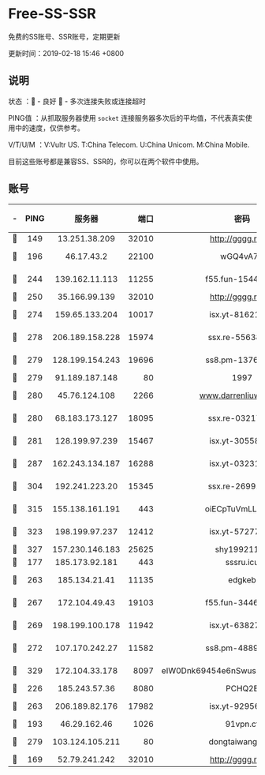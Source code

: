# Free-SS-SSR

免费的SS账号、SSR账号，定期更新

更新时间：2019-02-18 15:46 +0800

## 说明

状态     ：🙂 - 良好 🙁 - 多次连接失败或连接超时

PING值   ：从抓取服务器使用 `socket` 连接服务器多次后的平均值，不代表真实使用中的速度，仅供参考。

V/T/U/M  ：V:Vultr US. T:China Telecom. U:China Unicom. M:China Mobile.

目前这些账号都是兼容SS、SSR的，你可以在两个软件中使用。

## 账号

|-|PING|服务器|端口|密码|加密方式|区域|V/T/U/M|
|:----:|:----:|:-----:|-----:|:----:|:----:|:----:|:----:|
|🙂|149|13.251.38.209|32010|http://gggg.rocks|chacha20|SG|8↑/7↑/8↑/7↑|
|🙂|196|46.17.43.2|22100|wGQ4vA7D|aes-256-gcm|RU|3↓/10↑/10↑/10↑|
|🙂|244|139.162.11.113|11255|f55.fun-15440385|aes-256-cfb|SG|8↑/10↑/10↑/10↑|
|🙂|250|35.166.99.139|32010|http://gggg.rocks|chacha20|US|9↑/9↑/9↑/9↑|
|🙂|274|159.65.133.204|10017|isx.yt-81621873|aes-256-cfb|SG|9↑/9↑/9↑/9↑|
|🙂|278|206.189.158.228|15974|ssx.re-55638136|aes-256-cfb|SG|10↑/10↑/10↑/10↑|
|🙂|279|128.199.154.243|19696|ss8.pm-13766186|aes-256-cfb|SG|10↑/10↑/10↑/10↑|
|🙂|279|91.189.187.148|80|1997|chacha20|US|10↑/8↑/7↑/9↑|
|🙂|280|45.76.124.108|2266|www.darrenliuwei.com|aes-256-cfb|AU|9↑/10↑/10↑/10↑|
|🙂|280|68.183.173.127|18095|ssx.re-03217186|aes-256-cfb|US|10↑/10↑/10↑/10↑|
|🙂|281|128.199.97.239|15467|isx.yt-30558820|aes-256-cfb|SG|9↑/9↑/9↑/9↑|
|🙂|287|162.243.134.187|16288|isx.yt-03231307|aes-256-cfb|US|9↑/9↑/9↑/9↑|
|🙂|304|192.241.223.20|15345|ssx.re-26991809|aes-256-cfb|US|10↑/10↑/10↑/10↑|
|🙂|315|155.138.161.191|443|oiECpTuVmLLxk4Ts|aes-256-cfb|US|10↑/10↑/10↑/10↑|
|🙂|323|198.199.97.237|12412|isx.yt-57277437|aes-256-cfb|US|9↑/9↑/8↑/9↑|
|🙂|327|157.230.146.183|25625|shy19921124|rc4-md5|US|10↑/10↑/10↑/10↑|
|🙂|177|185.173.92.181|443|sssru.icu|rc4-md5|RU|8↑/10↑/9↑/9↑|
|🙂|263|185.134.21.41|11135|edgkeb|aes-256-cfb|GB|10↑/10↑/10↑/10↑|
|🙂|267|172.104.49.43|19103|f55.fun-34462063|aes-256-cfb|SG|9↑/10↑/10↑/10↑|
|🙂|269|198.199.100.178|11942|isx.yt-63827484|aes-256-cfb|US|9↑/9↑/9↑/9↑|
|🙂|272|107.170.242.27|11582|ss8.pm-48893072|aes-256-cfb|US|10↑/10↑/10↑/10↑|
|🙂|329|172.104.33.178|8097|eIW0Dnk69454e6nSwuspv9DmS201tQ0D|aes-256-cfb|SG|10↑/10↑/10↑/10↑|
|🙂|226|185.243.57.36|8080|PCHQ2E|rc4-md5|US|10↑/9↑/8↓/8↑|
|🙂|263|206.189.82.176|17982|isx.yt-92956496|aes-256-cfb|SG|9↑/9↑/9↑/9↑|
|🙁|193|46.29.162.46|1026|91vpn.cf|rc4-md5|RU|10↑/10↑/10↑/10↑|
|🙁|279|103.124.105.211|80|dongtaiwang.com|aes-256-cfb|US|9↑/10↑/10↑/10↑|
|🙁|169|52.79.241.242|32010|http://gggg.rocks|chacha20|KR|8↑/9↑/10↑/8↑|
